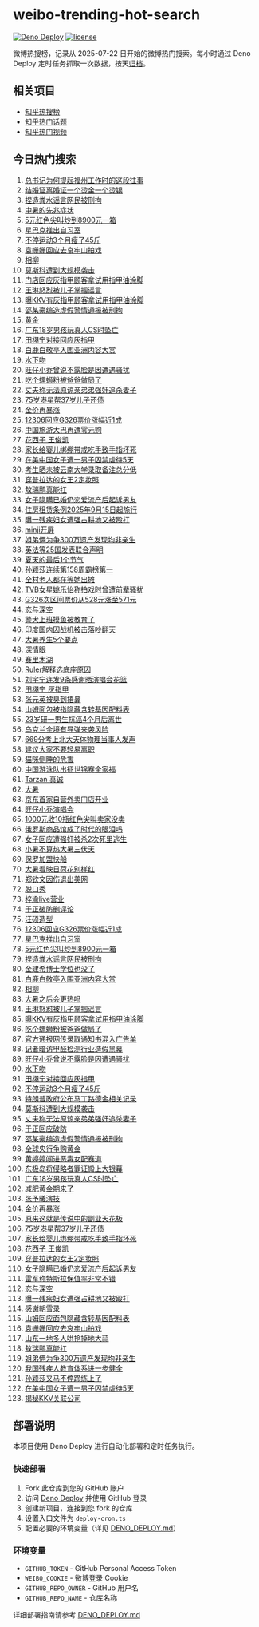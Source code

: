 # weibo-trending-hot-search

[![Deno Deploy](https://img.shields.io/badge/Deployed%20on-Deno%20Deploy-blue?logo=deno)](https://dash.deno.com)
[![license](https://img.shields.io/github/license/justjavac/weibo-trending-hot-search)](https://github.com/justjavac/weibo-trending-hot-search/blob/master/LICENSE)

微博热搜榜，记录从 2025-07-22 日开始的微博热门搜索。每小时通过 Deno Deploy
定时任务抓取一次数据，按天[归档](./archives)。

## 相关项目

- [知乎热搜榜](https://github.com/justjavac/zhihu-trending-top-search)
- [知乎热门话题](https://github.com/justjavac/zhihu-trending-hot-questions)
- [知乎热门视频](https://github.com/justjavac/zhihu-trending-hot-video)

## 今日热门搜索

<!-- BEGIN -->
<!-- 最后更新时间 Tue Jul 22 2025 03:00:07 GMT+0000 (Coordinated Universal Time) -->
1. [总书记为何提起福州工作时的这段往事](https://s.weibo.com//weibo?q=%23%E6%80%BB%E4%B9%A6%E8%AE%B0%E4%B8%BA%E4%BD%95%E6%8F%90%E8%B5%B7%E7%A6%8F%E5%B7%9E%E5%B7%A5%E4%BD%9C%E6%97%B6%E7%9A%84%E8%BF%99%E6%AE%B5%E5%BE%80%E4%BA%8B%23&Refer=new_time)
1. [结婚证离婚证一个烫金一个烫银](https://s.weibo.com//weibo?q=%23%E7%BB%93%E5%A9%9A%E8%AF%81%E7%A6%BB%E5%A9%9A%E8%AF%81%E4%B8%80%E4%B8%AA%E7%83%AB%E9%87%91%E4%B8%80%E4%B8%AA%E7%83%AB%E9%93%B6%23&t=31&band_rank=1&Refer=top)
1. [捏造粪水谣言网民被刑拘](https://s.weibo.com//weibo?q=%23%E6%8D%8F%E9%80%A0%E7%B2%AA%E6%B0%B4%E8%B0%A3%E8%A8%80%E7%BD%91%E6%B0%91%E8%A2%AB%E5%88%91%E6%8B%98%23&t=31&band_rank=2&Refer=top)
1. [中暑的先兆症状](https://s.weibo.com//weibo?q=%23%E4%B8%AD%E6%9A%91%E7%9A%84%E5%85%88%E5%85%86%E7%97%87%E7%8A%B6%23&t=31&band_rank=3&Refer=top)
1. [5元红色尖叫炒到8900元一箱](https://s.weibo.com//weibo?q=%235%E5%85%83%E7%BA%A2%E8%89%B2%E5%B0%96%E5%8F%AB%E7%82%92%E5%88%B08900%E5%85%83%E4%B8%80%E7%AE%B1%23&t=31&band_rank=37&Refer=top)
1. [星巴克推出自习室](https://s.weibo.com//weibo?q=%23%E6%98%9F%E5%B7%B4%E5%85%8B%E6%8E%A8%E5%87%BA%E8%87%AA%E4%B9%A0%E5%AE%A4%23&t=31&band_rank=5&Refer=top)
1. [不停运动3个月瘦了45斤](https://s.weibo.com//weibo?q=%E4%B8%8D%E5%81%9C%E8%BF%90%E5%8A%A83%E4%B8%AA%E6%9C%88%E7%98%A6%E4%BA%8645%E6%96%A4&t=31&band_rank=10&Refer=top)
1. [袁姗姗回应去哀牢山拍戏](https://s.weibo.com//weibo?q=%23%E8%A2%81%E5%A7%97%E5%A7%97%E5%9B%9E%E5%BA%94%E5%8E%BB%E5%93%80%E7%89%A2%E5%B1%B1%E6%8B%8D%E6%88%8F%23&t=31&band_rank=40&Refer=top)
1. [相柳](https://s.weibo.com//weibo?q=%E7%9B%B8%E6%9F%B3&t=31&band_rank=20&Refer=top)
1. [莫斯科遭到大规模袭击](https://s.weibo.com//weibo?q=%23%E8%8E%AB%E6%96%AF%E7%A7%91%E9%81%AD%E5%88%B0%E5%A4%A7%E8%A7%84%E6%A8%A1%E8%A2%AD%E5%87%BB%23&t=31&band_rank=2&Refer=top)
1. [门店回应灰指甲顾客拿试用指甲油涂脚](https://s.weibo.com//weibo?q=%23%E9%97%A8%E5%BA%97%E5%9B%9E%E5%BA%94%E7%81%B0%E6%8C%87%E7%94%B2%E9%A1%BE%E5%AE%A2%E6%8B%BF%E8%AF%95%E7%94%A8%E6%8C%87%E7%94%B2%E6%B2%B9%E6%B6%82%E8%84%9A%23&t=31&band_rank=10&Refer=top)
1. [王琳怒怼被儿子掌掴谣言](https://s.weibo.com//weibo?q=%23%E7%8E%8B%E7%90%B3%E6%80%92%E6%80%BC%E8%A2%AB%E5%84%BF%E5%AD%90%E6%8E%8C%E6%8E%B4%E8%B0%A3%E8%A8%80%23&t=31&band_rank=12&Refer=top)
1. [曝KKV有灰指甲顾客拿试用指甲油涂脚](https://s.weibo.com//weibo?q=%23%E6%9B%9DKKV%E6%9C%89%E7%81%B0%E6%8C%87%E7%94%B2%E9%A1%BE%E5%AE%A2%E6%8B%BF%E8%AF%95%E7%94%A8%E6%8C%87%E7%94%B2%E6%B2%B9%E6%B6%82%E8%84%9A%23&t=31&band_rank=5&Refer=top)
1. [邵某豪编造虚假警情通报被刑拘](https://s.weibo.com//weibo?q=%23%E9%82%B5%E6%9F%90%E8%B1%AA%E7%BC%96%E9%80%A0%E8%99%9A%E5%81%87%E8%AD%A6%E6%83%85%E9%80%9A%E6%8A%A5%E8%A2%AB%E5%88%91%E6%8B%98%23&t=31&band_rank=33&Refer=top)
1. [黄金](https://s.weibo.com//weibo?q=%E9%BB%84%E9%87%91&t=31&band_rank=4&Refer=top)
1. [广东18岁男孩玩真人CS时坠亡](https://s.weibo.com//weibo?q=%23%E5%B9%BF%E4%B8%9C18%E5%B2%81%E7%94%B7%E5%AD%A9%E7%8E%A9%E7%9C%9F%E4%BA%BACS%E6%97%B6%E5%9D%A0%E4%BA%A1%23&t=31&band_rank=15&Refer=top)
1. [田栩宁对接回应灰指甲](https://s.weibo.com//weibo?q=%23%E7%94%B0%E6%A0%A9%E5%AE%81%E5%AF%B9%E6%8E%A5%E5%9B%9E%E5%BA%94%E7%81%B0%E6%8C%87%E7%94%B2%23&t=31&band_rank=16&Refer=top)
1. [白鹿白敬亭入围亚洲内容大赏](https://s.weibo.com//weibo?q=%23%E7%99%BD%E9%B9%BF%E7%99%BD%E6%95%AC%E4%BA%AD%E5%85%A5%E5%9B%B4%E4%BA%9A%E6%B4%B2%E5%86%85%E5%AE%B9%E5%A4%A7%E8%B5%8F%23&t=31&band_rank=17&Refer=top)
1. [水下吻](https://s.weibo.com//weibo?q=%E6%B0%B4%E4%B8%8B%E5%90%BB&t=31&band_rank=9&Refer=top)
1. [旺仔小乔曾说不露脸是因遭遇骚扰](https://s.weibo.com//weibo?q=%23%E6%97%BA%E4%BB%94%E5%B0%8F%E4%B9%94%E6%9B%BE%E8%AF%B4%E4%B8%8D%E9%9C%B2%E8%84%B8%E6%98%AF%E5%9B%A0%E9%81%AD%E9%81%87%E9%AA%9A%E6%89%B0%23&t=31&band_rank=6&Refer=top)
1. [吃个螺蛳粉被爸爸做局了](https://s.weibo.com//weibo?q=%E5%90%83%E4%B8%AA%E8%9E%BA%E8%9B%B3%E7%B2%89%E8%A2%AB%E7%88%B8%E7%88%B8%E5%81%9A%E5%B1%80%E4%BA%86&t=31&band_rank=20&Refer=top)
1. [丈夫称无法原谅亲弟弟强奸追杀妻子](https://s.weibo.com//weibo?q=%23%E4%B8%88%E5%A4%AB%E7%A7%B0%E6%97%A0%E6%B3%95%E5%8E%9F%E8%B0%85%E4%BA%B2%E5%BC%9F%E5%BC%9F%E5%BC%BA%E5%A5%B8%E8%BF%BD%E6%9D%80%E5%A6%BB%E5%AD%90%23&t=31&band_rank=21&Refer=top)
1. [75岁港星帮37岁儿子还债](https://s.weibo.com//weibo?q=%2375%E5%B2%81%E6%B8%AF%E6%98%9F%E5%B8%AE37%E5%B2%81%E5%84%BF%E5%AD%90%E8%BF%98%E5%80%BA%23&t=31&band_rank=17&Refer=top)
1. [金价再暴涨](https://s.weibo.com//weibo?q=%23%E9%87%91%E4%BB%B7%E5%86%8D%E6%9A%B4%E6%B6%A8%23&t=31&band_rank=22&Refer=top)
1. [12306回应G326票价涨幅近1成](https://s.weibo.com//weibo?q=%2312306%E5%9B%9E%E5%BA%94G326%E7%A5%A8%E4%BB%B7%E6%B6%A8%E5%B9%85%E8%BF%911%E6%88%90%23&t=31&band_rank=24&Refer=top)
1. [中国旅游大巴再遭零元购](https://s.weibo.com//weibo?q=%E4%B8%AD%E5%9B%BD%E6%97%85%E6%B8%B8%E5%A4%A7%E5%B7%B4%E5%86%8D%E9%81%AD%E9%9B%B6%E5%85%83%E8%B4%AD&t=31&band_rank=24&Refer=top)
1. [花西子 王俊凯](https://s.weibo.com//weibo?q=%E8%8A%B1%E8%A5%BF%E5%AD%90%20%E7%8E%8B%E4%BF%8A%E5%87%AF&t=31&band_rank=26&Refer=top)
1. [家长给婴儿绑绷带戒吃手致手指坏死](https://s.weibo.com//weibo?q=%23%E5%AE%B6%E9%95%BF%E7%BB%99%E5%A9%B4%E5%84%BF%E7%BB%91%E7%BB%B7%E5%B8%A6%E6%88%92%E5%90%83%E6%89%8B%E8%87%B4%E6%89%8B%E6%8C%87%E5%9D%8F%E6%AD%BB%23&t=31&band_rank=22&Refer=top)
1. [在美中国女子遭一男子囚禁虐待5天](https://s.weibo.com//weibo?q=%23%E5%9C%A8%E7%BE%8E%E4%B8%AD%E5%9B%BD%E5%A5%B3%E5%AD%90%E9%81%AD%E4%B8%80%E7%94%B7%E5%AD%90%E5%9B%9A%E7%A6%81%E8%99%90%E5%BE%855%E5%A4%A9%23&t=31&band_rank=7&Refer=top)
1. [考生晒未被云南大学录取备注总分低](https://s.weibo.com//weibo?q=%23%E8%80%83%E7%94%9F%E6%99%92%E6%9C%AA%E8%A2%AB%E4%BA%91%E5%8D%97%E5%A4%A7%E5%AD%A6%E5%BD%95%E5%8F%96%E5%A4%87%E6%B3%A8%E6%80%BB%E5%88%86%E4%BD%8E%23&t=31&band_rank=12&Refer=top)
1. [穿普拉达的女王2定妆照](https://s.weibo.com//weibo?q=%23%E7%A9%BF%E6%99%AE%E6%8B%89%E8%BE%BE%E7%9A%84%E5%A5%B3%E7%8E%8B2%E5%AE%9A%E5%A6%86%E7%85%A7%23&t=31&band_rank=14&Refer=top)
1. [敖瑞鹏真能扛](https://s.weibo.com//weibo?q=%E6%95%96%E7%91%9E%E9%B9%8F%E7%9C%9F%E8%83%BD%E6%89%9B&t=31&band_rank=25&Refer=top)
1. [女子隐瞒已婚仍恋爱流产后起诉男友](https://s.weibo.com//weibo?q=%23%E5%A5%B3%E5%AD%90%E9%9A%90%E7%9E%92%E5%B7%B2%E5%A9%9A%E4%BB%8D%E6%81%8B%E7%88%B1%E6%B5%81%E4%BA%A7%E5%90%8E%E8%B5%B7%E8%AF%89%E7%94%B7%E5%8F%8B%23&t=31&band_rank=26&Refer=top)
1. [住房租赁条例2025年9月15日起施行](https://s.weibo.com//weibo?q=%23%E4%BD%8F%E6%88%BF%E7%A7%9F%E8%B5%81%E6%9D%A1%E4%BE%8B2025%E5%B9%B49%E6%9C%8815%E6%97%A5%E8%B5%B7%E6%96%BD%E8%A1%8C%23&t=31&band_rank=46&Refer=top)
1. [曝一残疾妇女遭强占耕地又被殴打](https://s.weibo.com//weibo?q=%E6%9B%9D%E4%B8%80%E6%AE%8B%E7%96%BE%E5%A6%87%E5%A5%B3%E9%81%AD%E5%BC%BA%E5%8D%A0%E8%80%95%E5%9C%B0%E5%8F%88%E8%A2%AB%E6%AE%B4%E6%89%93&t=31&band_rank=34&Refer=top)
1. [minji开屏](https://s.weibo.com//weibo?q=minji%E5%BC%80%E5%B1%8F&t=31&band_rank=27&Refer=top)
1. [姐弟俩为争300万遗产发现均非亲生](https://s.weibo.com//weibo?q=%23%E5%A7%90%E5%BC%9F%E4%BF%A9%E4%B8%BA%E4%BA%89300%E4%B8%87%E9%81%97%E4%BA%A7%E5%8F%91%E7%8E%B0%E5%9D%87%E9%9D%9E%E4%BA%B2%E7%94%9F%23&t=31&band_rank=15&Refer=top)
1. [英法等25国发表联合声明](https://s.weibo.com//weibo?q=%23%E8%8B%B1%E6%B3%95%E7%AD%8925%E5%9B%BD%E5%8F%91%E8%A1%A8%E8%81%94%E5%90%88%E5%A3%B0%E6%98%8E%23&t=31&band_rank=8&Refer=top)
1. [夏天的最后1个节气](https://s.weibo.com//weibo?q=%23%E5%A4%8F%E5%A4%A9%E7%9A%84%E6%9C%80%E5%90%8E1%E4%B8%AA%E8%8A%82%E6%B0%94%23&t=31&band_rank=39&Refer=top)
1. [孙颖莎连续第158周霸榜第一](https://s.weibo.com//weibo?q=%23%E5%AD%99%E9%A2%96%E8%8E%8E%E8%BF%9E%E7%BB%AD%E7%AC%AC158%E5%91%A8%E9%9C%B8%E6%A6%9C%E7%AC%AC%E4%B8%80%23&t=31&band_rank=39&Refer=top)
1. [全村老人都在等她出摊](https://s.weibo.com//weibo?q=%23%E5%85%A8%E6%9D%91%E8%80%81%E4%BA%BA%E9%83%BD%E5%9C%A8%E7%AD%89%E5%A5%B9%E5%87%BA%E6%91%8A%23&t=31&band_rank=24&Refer=top)
1. [TVB女星姚乐怡称拍戏时曾遭前辈骚扰](https://s.weibo.com//weibo?q=%23TVB%E5%A5%B3%E6%98%9F%E5%A7%9A%E4%B9%90%E6%80%A1%E7%A7%B0%E6%8B%8D%E6%88%8F%E6%97%B6%E6%9B%BE%E9%81%AD%E5%89%8D%E8%BE%88%E9%AA%9A%E6%89%B0%23&t=31&band_rank=41&Refer=top)
1. [G326次区间票价从528元涨至571元](https://s.weibo.com//weibo?q=%23G326%E6%AC%A1%E5%8C%BA%E9%97%B4%E7%A5%A8%E4%BB%B7%E4%BB%8E528%E5%85%83%E6%B6%A8%E8%87%B3571%E5%85%83%23&t=31&band_rank=32&Refer=top)
1. [恋与深空](https://s.weibo.com//weibo?q=%23%E6%81%8B%E4%B8%8E%E6%B7%B1%E7%A9%BA%23&t=31&band_rank=43&Refer=top)
1. [警犬上班摸鱼被教育了](https://s.weibo.com//weibo?q=%E8%AD%A6%E7%8A%AC%E4%B8%8A%E7%8F%AD%E6%91%B8%E9%B1%BC%E8%A2%AB%E6%95%99%E8%82%B2%E4%BA%86&t=31&band_rank=44&Refer=top)
1. [印度国内因战机被击落吵翻天](https://s.weibo.com//weibo?q=%23%E5%8D%B0%E5%BA%A6%E5%9B%BD%E5%86%85%E5%9B%A0%E6%88%98%E6%9C%BA%E8%A2%AB%E5%87%BB%E8%90%BD%E5%90%B5%E7%BF%BB%E5%A4%A9%23&t=31&band_rank=19&Refer=top)
1. [大暑养生5个要点](https://s.weibo.com//weibo?q=%23%E5%A4%A7%E6%9A%91%E5%85%BB%E7%94%9F5%E4%B8%AA%E8%A6%81%E7%82%B9%23&t=31&band_rank=46&Refer=top)
1. [深情眼](https://s.weibo.com//weibo?q=%E6%B7%B1%E6%83%85%E7%9C%BC&t=31&band_rank=29&Refer=top)
1. [赛里木湖](https://s.weibo.com//weibo?q=%E8%B5%9B%E9%87%8C%E6%9C%A8%E6%B9%96&t=31&band_rank=33&Refer=top)
1. [Ruler解释选底座原因](https://s.weibo.com//weibo?q=%23Ruler%E8%A7%A3%E9%87%8A%E9%80%89%E5%BA%95%E5%BA%A7%E5%8E%9F%E5%9B%A0%23&t=31&band_rank=49&Refer=top)
1. [刘宇宁连发9条感谢晒演唱会花篮](https://s.weibo.com//weibo?q=%23%E5%88%98%E5%AE%87%E5%AE%81%E8%BF%9E%E5%8F%919%E6%9D%A1%E6%84%9F%E8%B0%A2%E6%99%92%E6%BC%94%E5%94%B1%E4%BC%9A%E8%8A%B1%E7%AF%AE%23&t=31&band_rank=30&Refer=top)
1. [田栩宁 灰指甲](https://s.weibo.com//weibo?q=%E7%94%B0%E6%A0%A9%E5%AE%81%20%E7%81%B0%E6%8C%87%E7%94%B2&t=31&band_rank=11&Refer=top)
1. [张元英被臭到捂鼻](https://s.weibo.com//weibo?q=%E5%BC%A0%E5%85%83%E8%8B%B1%E8%A2%AB%E8%87%AD%E5%88%B0%E6%8D%82%E9%BC%BB&t=31&band_rank=35&Refer=top)
1. [山姆面包被指隐藏含转基因配料表](https://s.weibo.com//weibo?q=%23%E5%B1%B1%E5%A7%86%E9%9D%A2%E5%8C%85%E8%A2%AB%E6%8C%87%E9%9A%90%E8%97%8F%E5%90%AB%E8%BD%AC%E5%9F%BA%E5%9B%A0%E9%85%8D%E6%96%99%E8%A1%A8%23&t=31&band_rank=18&Refer=top)
1. [23岁研一男生抗癌4个月后离世](https://s.weibo.com//weibo?q=%2323%E5%B2%81%E7%A0%94%E4%B8%80%E7%94%B7%E7%94%9F%E6%8A%97%E7%99%8C4%E4%B8%AA%E6%9C%88%E5%90%8E%E7%A6%BB%E4%B8%96%23&t=31&band_rank=23&Refer=top)
1. [乌克兰全境有导弹来袭风险](https://s.weibo.com//weibo?q=%23%E4%B9%8C%E5%85%8B%E5%85%B0%E5%85%A8%E5%A2%83%E6%9C%89%E5%AF%BC%E5%BC%B9%E6%9D%A5%E8%A2%AD%E9%A3%8E%E9%99%A9%23&t=31&band_rank=36&Refer=top)
1. [669分考上北大天体物理当事人发声](https://s.weibo.com//weibo?q=%23669%E5%88%86%E8%80%83%E4%B8%8A%E5%8C%97%E5%A4%A7%E5%A4%A9%E4%BD%93%E7%89%A9%E7%90%86%E5%BD%93%E4%BA%8B%E4%BA%BA%E5%8F%91%E5%A3%B0%23&t=31&band_rank=41&Refer=top)
1. [建议大家不要轻易离职](https://s.weibo.com//weibo?q=%E5%BB%BA%E8%AE%AE%E5%A4%A7%E5%AE%B6%E4%B8%8D%E8%A6%81%E8%BD%BB%E6%98%93%E7%A6%BB%E8%81%8C&t=31&band_rank=32&Refer=top)
1. [猫咪侧睡的危害](https://s.weibo.com//weibo?q=%E7%8C%AB%E5%92%AA%E4%BE%A7%E7%9D%A1%E7%9A%84%E5%8D%B1%E5%AE%B3&t=31&band_rank=44&Refer=top)
1. [中国游泳队出征世锦赛全家福](https://s.weibo.com//weibo?q=%23%E4%B8%AD%E5%9B%BD%E6%B8%B8%E6%B3%B3%E9%98%9F%E5%87%BA%E5%BE%81%E4%B8%96%E9%94%A6%E8%B5%9B%E5%85%A8%E5%AE%B6%E7%A6%8F%23&t=31&band_rank=45&Refer=top)
1. [Tarzan 真诚](https://s.weibo.com//weibo?q=Tarzan%20%E7%9C%9F%E8%AF%9A&t=31&band_rank=47&Refer=top)
1. [大暑](https://s.weibo.com//weibo?q=%E5%A4%A7%E6%9A%91&t=31&band_rank=44&Refer=top)
1. [京东首家自营外卖门店开业](https://s.weibo.com//weibo?q=%23%E4%BA%AC%E4%B8%9C%E9%A6%96%E5%AE%B6%E8%87%AA%E8%90%A5%E5%A4%96%E5%8D%96%E9%97%A8%E5%BA%97%E5%BC%80%E4%B8%9A%23&t=31&band_rank=45&Refer=top)
1. [旺仔小乔演唱会](https://s.weibo.com//weibo?q=%E6%97%BA%E4%BB%94%E5%B0%8F%E4%B9%94%E6%BC%94%E5%94%B1%E4%BC%9A&t=31&band_rank=28&Refer=top)
1. [1000元收10瓶红色尖叫卖家没卖](https://s.weibo.com//weibo?q=%231000%E5%85%83%E6%94%B610%E7%93%B6%E7%BA%A2%E8%89%B2%E5%B0%96%E5%8F%AB%E5%8D%96%E5%AE%B6%E6%B2%A1%E5%8D%96%23&t=31&band_rank=13&Refer=top)
1. [俄罗斯商品馆成了时代的眼泪吗](https://s.weibo.com//weibo?q=%23%E4%BF%84%E7%BD%97%E6%96%AF%E5%95%86%E5%93%81%E9%A6%86%E6%88%90%E4%BA%86%E6%97%B6%E4%BB%A3%E7%9A%84%E7%9C%BC%E6%B3%AA%E5%90%97%23&t=31&band_rank=31&Refer=top)
1. [女子回应遭强奸被杀2次死里逃生](https://s.weibo.com//weibo?q=%23%E5%A5%B3%E5%AD%90%E5%9B%9E%E5%BA%94%E9%81%AD%E5%BC%BA%E5%A5%B8%E8%A2%AB%E6%9D%802%E6%AC%A1%E6%AD%BB%E9%87%8C%E9%80%83%E7%94%9F%23&t=31&band_rank=34&Refer=top)
1. [小暑不算热大暑三伏天](https://s.weibo.com//weibo?q=%23%E5%B0%8F%E6%9A%91%E4%B8%8D%E7%AE%97%E7%83%AD%E5%A4%A7%E6%9A%91%E4%B8%89%E4%BC%8F%E5%A4%A9%23&t=31&band_rank=38&Refer=top)
1. [保罗加盟快船](https://s.weibo.com//weibo?q=%23%E4%BF%9D%E7%BD%97%E5%8A%A0%E7%9B%9F%E5%BF%AB%E8%88%B9%23&t=31&band_rank=39&Refer=top)
1. [大暑看映日荷花别样红](https://s.weibo.com//weibo?q=%23%E5%A4%A7%E6%9A%91%E7%9C%8B%E6%98%A0%E6%97%A5%E8%8D%B7%E8%8A%B1%E5%88%AB%E6%A0%B7%E7%BA%A2%23&t=31&band_rank=42&Refer=top)
1. [郑钦文因伤退出美网](https://s.weibo.com//weibo?q=%23%E9%83%91%E9%92%A6%E6%96%87%E5%9B%A0%E4%BC%A4%E9%80%80%E5%87%BA%E7%BE%8E%E7%BD%91%23&t=31&band_rank=43&Refer=top)
1. [脱口秀](https://s.weibo.com//weibo?q=%E8%84%B1%E5%8F%A3%E7%A7%80&t=31&band_rank=47&Refer=top)
1. [梓渝live营业](https://s.weibo.com//weibo?q=%23%E6%A2%93%E6%B8%9Dlive%E8%90%A5%E4%B8%9A%23&t=31&band_rank=48&Refer=top)
1. [于正破防删评论](https://s.weibo.com//weibo?q=%23%E4%BA%8E%E6%AD%A3%E7%A0%B4%E9%98%B2%E5%88%A0%E8%AF%84%E8%AE%BA%23&t=31&band_rank=49&Refer=top)
1. [汪硕造型](https://s.weibo.com//weibo?q=%E6%B1%AA%E7%A1%95%E9%80%A0%E5%9E%8B&t=31&band_rank=50&Refer=top)
1. [12306回应G326票价涨幅近1成](https://s.weibo.com//weibo?q=%2312306%E5%9B%9E%E5%BA%94G326%E7%A5%A8%E4%BB%B7%E6%B6%A8%E5%B9%85%E8%BF%911%E6%88%90%23&t=31&band_rank=2&Refer=top)
1. [星巴克推出自习室](https://s.weibo.com//weibo?q=%23%E6%98%9F%E5%B7%B4%E5%85%8B%E6%8E%A8%E5%87%BA%E8%87%AA%E4%B9%A0%E5%AE%A4%23&t=31&band_rank=4&Refer=top)
1. [5元红色尖叫炒到8900元一箱](https://s.weibo.com//weibo?q=%235%E5%85%83%E7%BA%A2%E8%89%B2%E5%B0%96%E5%8F%AB%E7%82%92%E5%88%B08900%E5%85%83%E4%B8%80%E7%AE%B1%23&t=31&band_rank=5&Refer=top)
1. [捏造粪水谣言网民被刑拘](https://s.weibo.com//weibo?q=%23%E6%8D%8F%E9%80%A0%E7%B2%AA%E6%B0%B4%E8%B0%A3%E8%A8%80%E7%BD%91%E6%B0%91%E8%A2%AB%E5%88%91%E6%8B%98%23&t=31&band_rank=6&Refer=top)
1. [金建希博士学位也没了](https://s.weibo.com//weibo?q=%23%E9%87%91%E5%BB%BA%E5%B8%8C%E5%8D%9A%E5%A3%AB%E5%AD%A6%E4%BD%8D%E4%B9%9F%E6%B2%A1%E4%BA%86%23&t=31&band_rank=7&Refer=top)
1. [白鹿白敬亭入围亚洲内容大赏](https://s.weibo.com//weibo?q=%23%E7%99%BD%E9%B9%BF%E7%99%BD%E6%95%AC%E4%BA%AD%E5%85%A5%E5%9B%B4%E4%BA%9A%E6%B4%B2%E5%86%85%E5%AE%B9%E5%A4%A7%E8%B5%8F%23&t=31&band_rank=8&Refer=top)
1. [相柳](https://s.weibo.com//weibo?q=%E7%9B%B8%E6%9F%B3&t=31&band_rank=9&Refer=top)
1. [大暑之后会更热吗](https://s.weibo.com//weibo?q=%23%E5%A4%A7%E6%9A%91%E4%B9%8B%E5%90%8E%E4%BC%9A%E6%9B%B4%E7%83%AD%E5%90%97%23&t=31&band_rank=10&Refer=top)
1. [王琳怒怼被儿子掌掴谣言](https://s.weibo.com//weibo?q=%23%E7%8E%8B%E7%90%B3%E6%80%92%E6%80%BC%E8%A2%AB%E5%84%BF%E5%AD%90%E6%8E%8C%E6%8E%B4%E8%B0%A3%E8%A8%80%23&t=31&band_rank=11&Refer=top)
1. [曝KKV有灰指甲顾客拿试用指甲油涂脚](https://s.weibo.com//weibo?q=%23%E6%9B%9DKKV%E6%9C%89%E7%81%B0%E6%8C%87%E7%94%B2%E9%A1%BE%E5%AE%A2%E6%8B%BF%E8%AF%95%E7%94%A8%E6%8C%87%E7%94%B2%E6%B2%B9%E6%B6%82%E8%84%9A%23&t=31&band_rank=12&Refer=top)
1. [吃个螺蛳粉被爸爸做局了](https://s.weibo.com//weibo?q=%E5%90%83%E4%B8%AA%E8%9E%BA%E8%9B%B3%E7%B2%89%E8%A2%AB%E7%88%B8%E7%88%B8%E5%81%9A%E5%B1%80%E4%BA%86&t=31&band_rank=13&Refer=top)
1. [官方通报网传录取通知书混入广告单](https://s.weibo.com//weibo?q=%23%E5%AE%98%E6%96%B9%E9%80%9A%E6%8A%A5%E7%BD%91%E4%BC%A0%E5%BD%95%E5%8F%96%E9%80%9A%E7%9F%A5%E4%B9%A6%E6%B7%B7%E5%85%A5%E5%B9%BF%E5%91%8A%E5%8D%95%23&t=31&band_rank=14&Refer=top)
1. [记者暗访甲醛检测行业造假黑幕](https://s.weibo.com//weibo?q=%23%E8%AE%B0%E8%80%85%E6%9A%97%E8%AE%BF%E7%94%B2%E9%86%9B%E6%A3%80%E6%B5%8B%E8%A1%8C%E4%B8%9A%E9%80%A0%E5%81%87%E9%BB%91%E5%B9%95%23&t=31&band_rank=15&Refer=top)
1. [旺仔小乔曾说不露脸是因遭遇骚扰](https://s.weibo.com//weibo?q=%23%E6%97%BA%E4%BB%94%E5%B0%8F%E4%B9%94%E6%9B%BE%E8%AF%B4%E4%B8%8D%E9%9C%B2%E8%84%B8%E6%98%AF%E5%9B%A0%E9%81%AD%E9%81%87%E9%AA%9A%E6%89%B0%23&t=31&band_rank=16&Refer=top)
1. [水下吻](https://s.weibo.com//weibo?q=%E6%B0%B4%E4%B8%8B%E5%90%BB&t=31&band_rank=17&Refer=top)
1. [田栩宁对接回应灰指甲](https://s.weibo.com//weibo?q=%23%E7%94%B0%E6%A0%A9%E5%AE%81%E5%AF%B9%E6%8E%A5%E5%9B%9E%E5%BA%94%E7%81%B0%E6%8C%87%E7%94%B2%23&t=31&band_rank=18&Refer=top)
1. [不停运动3个月瘦了45斤](https://s.weibo.com//weibo?q=%E4%B8%8D%E5%81%9C%E8%BF%90%E5%8A%A83%E4%B8%AA%E6%9C%88%E7%98%A6%E4%BA%8645%E6%96%A4&t=31&band_rank=19&Refer=top)
1. [特朗普政府公布马丁路德金相关记录](https://s.weibo.com//weibo?q=%23%E7%89%B9%E6%9C%97%E6%99%AE%E6%94%BF%E5%BA%9C%E5%85%AC%E5%B8%83%E9%A9%AC%E4%B8%81%E8%B7%AF%E5%BE%B7%E9%87%91%E7%9B%B8%E5%85%B3%E8%AE%B0%E5%BD%95%23&t=31&band_rank=20&Refer=top)
1. [莫斯科遭到大规模袭击](https://s.weibo.com//weibo?q=%23%E8%8E%AB%E6%96%AF%E7%A7%91%E9%81%AD%E5%88%B0%E5%A4%A7%E8%A7%84%E6%A8%A1%E8%A2%AD%E5%87%BB%23&t=31&band_rank=21&Refer=top)
1. [丈夫称无法原谅亲弟弟强奸追杀妻子](https://s.weibo.com//weibo?q=%23%E4%B8%88%E5%A4%AB%E7%A7%B0%E6%97%A0%E6%B3%95%E5%8E%9F%E8%B0%85%E4%BA%B2%E5%BC%9F%E5%BC%9F%E5%BC%BA%E5%A5%B8%E8%BF%BD%E6%9D%80%E5%A6%BB%E5%AD%90%23&t=31&band_rank=22&Refer=top)
1. [于正回应破防](https://s.weibo.com//weibo?q=%23%E4%BA%8E%E6%AD%A3%E5%9B%9E%E5%BA%94%E7%A0%B4%E9%98%B2%23&t=31&band_rank=23&Refer=top)
1. [邵某豪编造虚假警情通报被刑拘](https://s.weibo.com//weibo?q=%23%E9%82%B5%E6%9F%90%E8%B1%AA%E7%BC%96%E9%80%A0%E8%99%9A%E5%81%87%E8%AD%A6%E6%83%85%E9%80%9A%E6%8A%A5%E8%A2%AB%E5%88%91%E6%8B%98%23&t=31&band_rank=24&Refer=top)
1. [全球央行争购黄金](https://s.weibo.com//weibo?q=%23%E5%85%A8%E7%90%83%E5%A4%AE%E8%A1%8C%E4%BA%89%E8%B4%AD%E9%BB%84%E9%87%91%23&t=31&band_rank=25&Refer=top)
1. [黄婷婷闯进恶毒女配赛道](https://s.weibo.com//weibo?q=%E9%BB%84%E5%A9%B7%E5%A9%B7%E9%97%AF%E8%BF%9B%E6%81%B6%E6%AF%92%E5%A5%B3%E9%85%8D%E8%B5%9B%E9%81%93&t=31&band_rank=26&Refer=top)
1. [东极岛将侵略者罪证搬上大银幕](https://s.weibo.com//weibo?q=%23%E4%B8%9C%E6%9E%81%E5%B2%9B%E5%B0%86%E4%BE%B5%E7%95%A5%E8%80%85%E7%BD%AA%E8%AF%81%E6%90%AC%E4%B8%8A%E5%A4%A7%E9%93%B6%E5%B9%95%23&t=31&band_rank=27&Refer=top)
1. [广东18岁男孩玩真人CS时坠亡](https://s.weibo.com//weibo?q=%23%E5%B9%BF%E4%B8%9C18%E5%B2%81%E7%94%B7%E5%AD%A9%E7%8E%A9%E7%9C%9F%E4%BA%BACS%E6%97%B6%E5%9D%A0%E4%BA%A1%23&t=31&band_rank=28&Refer=top)
1. [减肥黄金期来了](https://s.weibo.com//weibo?q=%E5%87%8F%E8%82%A5%E9%BB%84%E9%87%91%E6%9C%9F%E6%9D%A5%E4%BA%86&t=31&band_rank=29&Refer=top)
1. [张予曦演技](https://s.weibo.com//weibo?q=%E5%BC%A0%E4%BA%88%E6%9B%A6%E6%BC%94%E6%8A%80&t=31&band_rank=30&Refer=top)
1. [金价再暴涨](https://s.weibo.com//weibo?q=%23%E9%87%91%E4%BB%B7%E5%86%8D%E6%9A%B4%E6%B6%A8%23&t=31&band_rank=31&Refer=top)
1. [原来这就是传说中的副业天花板](https://s.weibo.com//weibo?q=%E5%8E%9F%E6%9D%A5%E8%BF%99%E5%B0%B1%E6%98%AF%E4%BC%A0%E8%AF%B4%E4%B8%AD%E7%9A%84%E5%89%AF%E4%B8%9A%E5%A4%A9%E8%8A%B1%E6%9D%BF&t=31&band_rank=32&Refer=top)
1. [75岁港星帮37岁儿子还债](https://s.weibo.com//weibo?q=%2375%E5%B2%81%E6%B8%AF%E6%98%9F%E5%B8%AE37%E5%B2%81%E5%84%BF%E5%AD%90%E8%BF%98%E5%80%BA%23&t=31&band_rank=33&Refer=top)
1. [家长给婴儿绑绷带戒吃手致手指坏死](https://s.weibo.com//weibo?q=%23%E5%AE%B6%E9%95%BF%E7%BB%99%E5%A9%B4%E5%84%BF%E7%BB%91%E7%BB%B7%E5%B8%A6%E6%88%92%E5%90%83%E6%89%8B%E8%87%B4%E6%89%8B%E6%8C%87%E5%9D%8F%E6%AD%BB%23&t=31&band_rank=34&Refer=top)
1. [花西子 王俊凯](https://s.weibo.com//weibo?q=%E8%8A%B1%E8%A5%BF%E5%AD%90%20%E7%8E%8B%E4%BF%8A%E5%87%AF&t=31&band_rank=35&Refer=top)
1. [穿普拉达的女王2定妆照](https://s.weibo.com//weibo?q=%23%E7%A9%BF%E6%99%AE%E6%8B%89%E8%BE%BE%E7%9A%84%E5%A5%B3%E7%8E%8B2%E5%AE%9A%E5%A6%86%E7%85%A7%23&t=31&band_rank=36&Refer=top)
1. [女子隐瞒已婚仍恋爱流产后起诉男友](https://s.weibo.com//weibo?q=%23%E5%A5%B3%E5%AD%90%E9%9A%90%E7%9E%92%E5%B7%B2%E5%A9%9A%E4%BB%8D%E6%81%8B%E7%88%B1%E6%B5%81%E4%BA%A7%E5%90%8E%E8%B5%B7%E8%AF%89%E7%94%B7%E5%8F%8B%23&t=31&band_rank=37&Refer=top)
1. [雷军称特斯拉保值率非常不错](https://s.weibo.com//weibo?q=%23%E9%9B%B7%E5%86%9B%E7%A7%B0%E7%89%B9%E6%96%AF%E6%8B%89%E4%BF%9D%E5%80%BC%E7%8E%87%E9%9D%9E%E5%B8%B8%E4%B8%8D%E9%94%99%23&t=31&band_rank=38&Refer=top)
1. [恋与深空](https://s.weibo.com//weibo?q=%23%E6%81%8B%E4%B8%8E%E6%B7%B1%E7%A9%BA%23&t=31&band_rank=39&Refer=top)
1. [曝一残疾妇女遭强占耕地又被殴打](https://s.weibo.com//weibo?q=%E6%9B%9D%E4%B8%80%E6%AE%8B%E7%96%BE%E5%A6%87%E5%A5%B3%E9%81%AD%E5%BC%BA%E5%8D%A0%E8%80%95%E5%9C%B0%E5%8F%88%E8%A2%AB%E6%AE%B4%E6%89%93&t=31&band_rank=40&Refer=top)
1. [感谢朝雪录](https://s.weibo.com//weibo?q=%23%E6%84%9F%E8%B0%A2%E6%9C%9D%E9%9B%AA%E5%BD%95%23&t=31&band_rank=41&Refer=top)
1. [山姆回应面包隐藏含转基因配料表](https://s.weibo.com//weibo?q=%23%E5%B1%B1%E5%A7%86%E5%9B%9E%E5%BA%94%E9%9D%A2%E5%8C%85%E9%9A%90%E8%97%8F%E5%90%AB%E8%BD%AC%E5%9F%BA%E5%9B%A0%E9%85%8D%E6%96%99%E8%A1%A8%23&t=31&band_rank=42&Refer=top)
1. [袁姗姗回应去哀牢山拍戏](https://s.weibo.com//weibo?q=%23%E8%A2%81%E5%A7%97%E5%A7%97%E5%9B%9E%E5%BA%94%E5%8E%BB%E5%93%80%E7%89%A2%E5%B1%B1%E6%8B%8D%E6%88%8F%23&t=31&band_rank=43&Refer=top)
1. [山东一地多人哄抢掉地大蒜](https://s.weibo.com//weibo?q=%23%E5%B1%B1%E4%B8%9C%E4%B8%80%E5%9C%B0%E5%A4%9A%E4%BA%BA%E5%93%84%E6%8A%A2%E6%8E%89%E5%9C%B0%E5%A4%A7%E8%92%9C%23&t=31&band_rank=44&Refer=top)
1. [敖瑞鹏真能扛](https://s.weibo.com//weibo?q=%E6%95%96%E7%91%9E%E9%B9%8F%E7%9C%9F%E8%83%BD%E6%89%9B&t=31&band_rank=45&Refer=top)
1. [姐弟俩为争300万遗产发现均非亲生](https://s.weibo.com//weibo?q=%23%E5%A7%90%E5%BC%9F%E4%BF%A9%E4%B8%BA%E4%BA%89300%E4%B8%87%E9%81%97%E4%BA%A7%E5%8F%91%E7%8E%B0%E5%9D%87%E9%9D%9E%E4%BA%B2%E7%94%9F%23&t=31&band_rank=46&Refer=top)
1. [我国残疾人教育体系进一步健全](https://s.weibo.com//weibo?q=%23%E6%88%91%E5%9B%BD%E6%AE%8B%E7%96%BE%E4%BA%BA%E6%95%99%E8%82%B2%E4%BD%93%E7%B3%BB%E8%BF%9B%E4%B8%80%E6%AD%A5%E5%81%A5%E5%85%A8%23&t=31&band_rank=47&Refer=top)
1. [孙颖莎又马不停蹄练上了](https://s.weibo.com//weibo?q=%E5%AD%99%E9%A2%96%E8%8E%8E%E5%8F%88%E9%A9%AC%E4%B8%8D%E5%81%9C%E8%B9%84%E7%BB%83%E4%B8%8A%E4%BA%86&t=31&band_rank=48&Refer=top)
1. [在美中国女子遭一男子囚禁虐待5天](https://s.weibo.com//weibo?q=%23%E5%9C%A8%E7%BE%8E%E4%B8%AD%E5%9B%BD%E5%A5%B3%E5%AD%90%E9%81%AD%E4%B8%80%E7%94%B7%E5%AD%90%E5%9B%9A%E7%A6%81%E8%99%90%E5%BE%855%E5%A4%A9%23&t=31&band_rank=49&Refer=top)
1. [揭秘KKV关联公司](https://s.weibo.com//weibo?q=%23%E6%8F%AD%E7%A7%98KKV%E5%85%B3%E8%81%94%E5%85%AC%E5%8F%B8%23&t=31&band_rank=50&Refer=top)
<!-- END -->

## 部署说明

本项目使用 Deno Deploy 进行自动化部署和定时任务执行。

### 快速部署

1. Fork 此仓库到您的 GitHub 账户
2. 访问 [Deno Deploy](https://dash.deno.com) 并使用 GitHub 登录
3. 创建新项目，连接到您 fork 的仓库
4. 设置入口文件为 `deploy-cron.ts`
5. 配置必要的环境变量（详见 [DENO_DEPLOY.md](./DENO_DEPLOY.md)）

### 环境变量

- `GITHUB_TOKEN` - GitHub Personal Access Token
- `WEIBO_COOKIE` - 微博登录 Cookie
- `GITHUB_REPO_OWNER` - GitHub 用户名
- `GITHUB_REPO_NAME` - 仓库名称

详细部署指南请参考 [DENO_DEPLOY.md](./DENO_DEPLOY.md)
